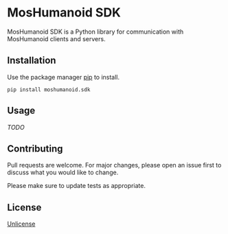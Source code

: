# MosHumanoid SDK

MosHumanoid SDK is a Python library for communication with MosHumanoid clients and servers.

## Installation

Use the package manager [pip](https://pip.pypa.io/en/stable/) to install.

```shell
pip install moshumanoid.sdk
```

## Usage

_TODO_

## Contributing

Pull requests are welcome. For major changes, please open an issue first to discuss what you would like to change.

Please make sure to update tests as appropriate.

## License

[Unlicense](choosealicense.com/licenses/unlicense/)
